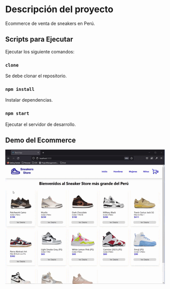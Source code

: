 # Descripción del proyecto

Ecommerce de venta de sneakers en Perú.

## Scripts para Ejecutar

Ejecutar los siguiente comandos:

### `clone`

Se debe clonar el repositorio.

### `npm install`

Instalar dependencias.

### `npm start`

Ejecutar el servidor de desarrollo.

## Demo del Ecommerce

![alt text](/sneakerstore.gif)
